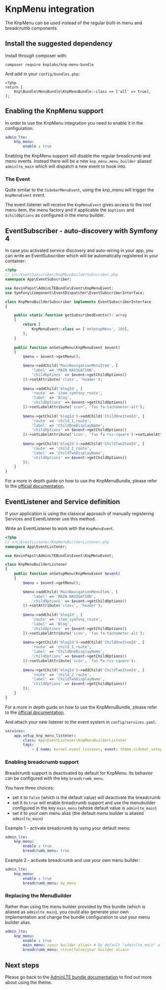 # KnpMenu integration

The KnpMenu can be used instead of the regular built-in menu and breadcrumb components. 

## Install the suggested dependency

Install through composer with:

```
composer require knplabs/knp-menu-bundle
```

And add in your `config/bundles.php`:

```
<?php
return [
    Knp\Bundle\MenuBundle\KnpMenuBundle::class => ['all' => true],
];
```

## Enabling the KnpMenu support 
In order to use the KnpMenu integration you need to enable it in the configuration: 

```yaml
admin_lte:
    knp_menu:   
        enable : true
```
Enabling the KnpMenu support will disable the regular breadcrumb and menu events. 
Instead there will be a new `knp_menu.menu_builder` aliased `adminlte_main` which will dispatch a new event to hook into.

### The Event

Quite similar to the `SidebarMenuEvent`, using the knp_menu will trigger the `KnpMenuEvent` event. 

The event listener will receive the `KnpMenuEvent` gives access to the root menu item, the menu factory and if applicable the `$options` and `$childOptions` as configured in the menu builder. 

## EventSubscriber - auto-discovery with Symfony 4

In case you activated service discovery and auto-wiring in your app, you can write an EventSubscriber which will 
be automatically registered in your container:

```php
<?php
// src/EventSubscriber/KnpMenuBuilderSubscriber.php
namespace App\EventSubscriber;

use KevinPapst\AdminLTEBundle\Event\KnpMenuEvent;
use Symfony\Component\EventDispatcher\EventSubscriberInterface;

class KnpMenuBuilderSubscriber implements EventSubscriberInterface
{

    public static function getSubscribedEvents(): array
    {
        return [
            KnpMenuEvent::class => ['onSetupMenu', 100],
        ];
    }
    
    public function onSetupMenu(KnpMenuEvent $event)
    {
        $menu = $event->getMenu();

        $menu->addChild('MainNavigationMenuItem', [
       	    'label' => 'MAIN NAVIGATION',
            'childOptions' => $event->getChildOptions()
        ])->setAttribute('class', 'header');
        
        $menu->addChild('blogId', [
            'route' => 'item_symfony_route',
            'label' => 'Blog',
            'childOptions' => $event->getChildOptions()
        ])->setLabelAttribute('icon', 'fas fa-tachometer-alt');
        
        $menu->getChild('blogId')->addChild('ChildOneItemId', [
            'route' => 'child_1_route',
            'label' => 'ChildOneDisplayName',
            'childOptions' => $event->getChildOptions()
        ])->setLabelAttribute('icon', 'fas fa-rss-square')->setLabelAttribute('badge', '4');
        
        $menu->getChild('blogId')->addChild('ChildTwoItemId', [
            'route' => 'child_2_route',
            'label' => 'ChildTwoDisplayName',
            'childOptions' => $event->getChildOptions()
        ]);
    }
}
```
For a more in depth guide on how to use the KnpMenuBundle, please refer to the [official documentation](http://symfony.com/doc/current/bundles/KnpMenuBundle/index.html). 

## EventListener and Service definition    

If your application is using the classical approach of manually registering Services and EventListener use this method.

Write an EventListener to work with the `KnpMenuEvent`.

```php
<?php
// src/EventListener/KnpMenuBuilderListener.php
namespace App\EventListener;

use KevinPapst\AdminLTEBundle\Event\KnpMenuEvent;

class KnpMenuBuilderListener
{
    public function onSetupMenu(KnpMenuEvent $event)
    {
        $menu = $event->getMenu();

        $menu->addChild('MainNavigationMenuItem', [
       	    'label' => 'MAIN NAVIGATION',
            'childOptions' => $event->getChildOptions()
        ])->setAttribute('class', 'header');
        
        $menu->addChild('blogId', [
            'route' => 'item_symfony_route',
            'label' => 'Blog',
            'childOptions' => $event->getChildOptions()
        ])->setLabelAttribute('icon', 'fas fa-tachometer-alt');
        
        $menu->getChild('blogId')->addChild('ChildOneItemId', [
            'route' => 'child_1_route',
            'label' => 'ChildOneDisplayName',
            'childOptions' => $event->getChildOptions()
        ])->setLabelAttribute('icon', 'fas fa-rss-square');
        
        $menu->getChild('blogId')->addChild('ChildTwoItemId', [
            'route' => 'child_2_route',
            'label' => 'ChildTwoDisplayName',
            'childOptions' => $event->getChildOptions()
        ]);
    }
}
```
For a more in depth guide on how to use the KnpMenuBundle, please refer to the [official documentation](http://symfony.com/doc/current/bundles/KnpMenuBundle/index.html). 

And attach your new listener to the event system in `config/services.yaml`:
```yaml
services:
    app.setup_knp_menu_listener:
        class: App\EventListener\KnpMenuBuilderListener
        tags:
            - { name: kernel.event_listener, event: theme.sidebar_setup_knp_menu, method: onSetupMenu }
```

### Enabling breadcrumb support

Breadcrumb support is deactivated by default for KnpMenu. Its behavior can be configured with the key `breadcrumb_menu`.

You have three choices:
- set it to `false` (which is the default value) will deactivate the breadcrumb
- set it to `true` will enable breadcrumb support and use the menubuilder configured in the key `main_menu` (whose default value is `adminlte_main`) 
- set it to your own menu alias (the default menu builder is aliased `adminlte_main`)

Example 1 - activate breadcrumb by using your default menu: 

```yaml
admin_lte:
    knp_menu:   
        enable : true
        breadcrumb_menu: true
```

Example 2 - activate breadcrumb and use your own menu builder: 

```yaml
admin_lte:
    knp_menu:   
        enable : true
        breadcrumb_menu: my_menu
```

### Replacing the MenuBuilder

Rather than using the menu builder provided by this bundle (which is aliased as `adminlte_main`), you could also generate your own implementation and change the bundle configuration to use your menu builder alias. 

```yaml
admin_lte:
    knp_menu:   
        enable : true
        main_menu: <your builder alias> # By default "adminlte_main" alias
        breadcrumb_menu: <true|false|your builder alias>
```

## Next steps

Please go back to the [AdminLTE bundle documentation](README.md) to find out more about using the theme.
